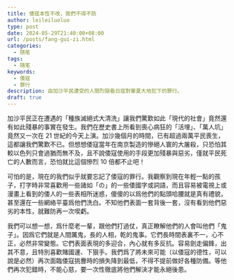 ```yaml
---
title: 倭寇本性不改，我們不得不防
author: leileiluoluo
type: post
date: 2024-05-29T21:40:00+08:00
url: /posts/fang-gui-zi.html
categories:
  - 随笔
tags:
  - 随笔
keywords:
  - 倭寇
  - 罪行
description: 由加沙平民遭受的人間烈獄看日寇對華夏大地犯下的罪行。
draft: true
---
```


加沙平民正在遭遇的「種族滅絕式大清洗」讓我們驚歎如此「現代的社會」竟然還有如此殘暴的事實在發生。我們在歷史書上所看到喪心病狂的「活埋」、「萬人坑」竟然又一次在 21 世紀的今天上演。加沙幾個月的時間，已有超過兩萬平民喪生，這都讓我們驚歎不已。但想想倭寇當年在南京製造的慘絕人寰的大屠殺，只恐怕其較以色列只會過猶而無不及，且不說倭寇使用的手段更加殘暴與惡劣，僅就平民死亡的人數而言，恐怕就比這個慘烈 10 倍都不止吧！

可怕的是，現在的我們似乎就要忘記了倭寇的罪行。我觀察到現在年輕一點的孩子，打字時非常喜歡用一些諸如「の」的一些倭國字或詞語，而且容易被電視上或漫畫上看到的倭人的一些表相所迷惑，傻傻的以爲他們的點頭哈腰就是真有禮貌，甚至還在一些網絡平臺爲他們洗白。不知他們表面一套背後一套，沒有看到他們惡劣的本性，就難防再一次喫虧。

我們可以想一想，爲什麼老一輩，跟他們打過仗，真正瞭解他們的人會叫他們「鬼子」。因爲它們就是人間厲鬼，長的人相，乾的鬼事。它們長時間表裏不一，心不正，必然非常變態。它們表面表現的多迎合，內心就有多反抗。容易劍走偏鋒，出其不意，且特別喜歡賭國運、下狠手。我們爲了將未來可能（以倭寇的德性，可以說是必然）再次面臨倭寇挑釁時的損失降到最低，不得不提前做好各種防備。等他們再次犯錯時，不能心慈，要一次性徹底將他們解決才能永絕後患。
